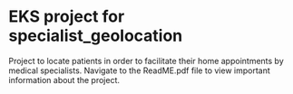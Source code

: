 # EKS project for specialist_geolocation
Project to locate patients in order to facilitate their home appointments by medical specialists.
Navigate to the ReadME.pdf file to view important information about the project.
